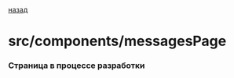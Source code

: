 [назад](../developer_documentation.md)

# src/components/messagesPage

### Страница в процессе разработки